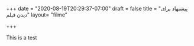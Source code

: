 +++
date = "2020-08-19T20:29:37-07:00"
draft = false
title = "پیشنهاد برای دیدن فیلم"
layout= "filme"

+++

This is a test
